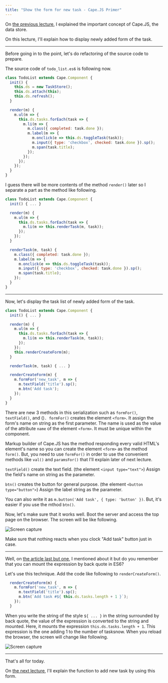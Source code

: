 ```yaml
---
title: "Show the form for new task - Cape.JS Primer"
---
```


On [the previous lecture](../10_the_data_store), I explained the important concept of Cape.JS, the data store.

On this lecture, I'll explain how to display newly added form of the task.

----

Before going in to the point, let's do refactoring of the source code to prepare.

The source code of `todo_list.es6` is following now.

```javascript
class TodoList extends Cape.Component {
  init() {
    this.ds = new TaskStore();
    this.ds.attach(this);
    this.ds.refresh();
  }

  render(m) {
    m.ul(m => {
      this.ds.tasks.forEach(task => {
        m.li(m => {
          m.class({ completed: task.done });
          m.label(m => {
            m.onclick(e => this.ds.toggleTask(task));
            m.input({ type: 'checkbox', checked: task.done }).sp();
            m.span(task.title);
          });
        });
      });
    });
  }
}
```

I guess there will be more contents of the method `render()` later so I separate a part as the method like following.

```javascript
class TodoList extends Cape.Component {
  init() { ... }

  render(m) {
    m.ul(m => {
      this.ds.tasks.forEach(task => {
        m.li(m => this.renderTask(m, task));
      });
    });
  }

  renderTask(m, task) {
    m.class({ completed: task.done });
    m.label(m => {
      m.onclick(e => this.ds.toggleTask(task));
      m.input({ type: 'checkbox', checked: task.done }).sp();
      m.span(task.title);
    });
  }
}
```

----

Now, let's display the task list of newly added form of the task.

```javascript
class TodoList extends Cape.Component {
  init() { ... }

  render(m) {
    m.ul(m => {
      this.ds.tasks.forEach(task => {
        m.li(m => this.renderTask(m, task));
      });
    });
    this.renderCreateForm(m);
  }

  renderTask(m, task) { ... }

  renderCreateForm(m) {
    m.formFor('new_task', m => {
      m.textField('title').sp();
      m.btn('Add task');
    });
  }
}
```

There are new 3 methods in this serialization such as `formFor()`, `textField()`, and ()`. formFor()` creates the element `<form>`. It assign the form's name on string as the first parameter. The name is used as the value of the attribute `name` of the element `<form>`. It must be unique within the component.

<div class="note">
Markup builder of Cape.JS has the method responding every valid HTML's element's name so you can create the element <code>&lt;form&gt;</code> as the method <code>form()</code>. But, you need to use <code>formFor()</code> in order to use the convenient methods like <code>val()</code> and <code>paramsFor()</code> that I'll explain later of next lecture.
</div>

`textField()` create the text field. (the element `<input type="text">`) Assign the field's name on string as the parameter.

`btn()` creates the button for general purpose. (the element `<button type="button">`) Assign the label string as the parameter.

<div class="note">
You can also write it as <code>m.button('Add task', { type: 'button' })</code>. But, it's easier if you use the mthod <code>btn()</code>.
</div>

Now, let's make sure that it works well. Boot the server and access the top page on the browser. The screen will be like following.

![Screen capture](/capejs/images/capejs_primer/todo_list08.png)

Make sure that nothing reacts when you clock "Add task" button just in case.

----

Well, on [the article last but one](../09_updating_the_data_with_ajax), I mentioned about it but do you remember that you can mount the expression by back quote  in ES6?

Let's use this technique. Add the code like following to `renderCreateForm()`.

```javascript
  renderCreateForm(m) {
    m.formFor('new_task', m => {
      m.textField('title').sp();
      m.btn(`Add task #${ this.ds.tasks.length + 1 }`);
    });
  }
```

When you write the string of the style `${ ... }` in the string surrounded by back quote, the value of the expression is converted to the string and mounted. Here, it mounts the expression `this.ds.tasks.length + 1`. This expression is the one adding 1 to the number of tasksnow. When you reload the browser, the screen will change like following.

![Screen capture](/capejs/images/capejs_primer/todo_list09.png)

----

That's all for today.

On [the next lecture](../12_creating_new_task), I'll explain the function to add new task by using this form.
